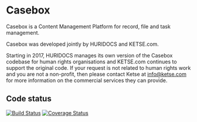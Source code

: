 Casebox
======================================================

Casebox is a Content Management Platform for record, file and task management.

Casebox was developed jointly by HURIDOCS and KETSE.com.

Starting in 2017, HURIDOCS manages its own version of the Casebox codebase for human rights organisations and KETSE.com continues to support the original code. If your request is not related to human rights work and you are not a non-profit, then please contact Ketse at info@ketse.com for more information on the commercial services they can provide.


Code status
-------------------------

[![Build Status](https://travis-ci.org/KETSE/casebox.svg?branch=devel)](https://travis-ci.org/KETSE/casebox)
[![Coverage Status](https://coveralls.io/repos/KETSE/casebox/badge.svg?branch=devel&service=github)](https://coveralls.io/github/KETSE/casebox?branch=devel)
